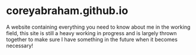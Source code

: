 # coreyabraham.github.io
A website containing everything you need to know about me in the working field, this site is still a heavy working in progress and is largely thrown together to make sure I have something in the future when it becomes necessary!
